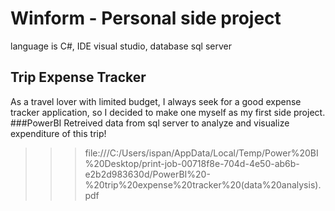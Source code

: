 # Winform - Personal side project
language is C#, IDE visual studio, database sql server
## Trip Expense Tracker
As a travel lover with limited budget, I always seek for a good expense tracker application, so I decided to make one myself as my first side project.
###PowerBI
Retreived data from sql server to analyze and visualize expenditure of this trip!
>>>file:///C:/Users/ispan/AppData/Local/Temp/Power%20BI%20Desktop/print-job-00718f8e-704d-4e50-ab6b-e2b2d983630d/PowerBI%20-%20trip%20expense%20tracker%20(data%20analysis).pdf
